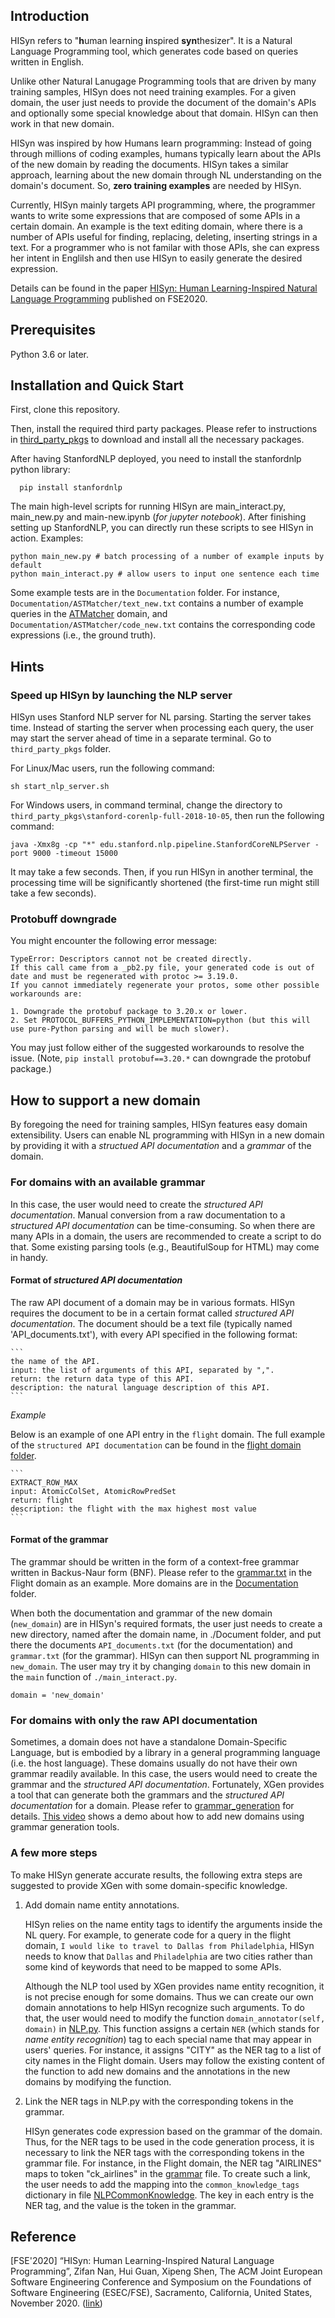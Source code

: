 ## Introduction

HISyn refers to "**h**uman learning **i**nspired **syn**thesizer". It is a Natural Language Programming tool, which generates code based on queries written in English.

Unlike other Natural Lanugage Programming tools that are driven by many training samples, HISyn does not need training examples. For a given domain, the user just needs to provide the document of the domain's APIs and optionally some special knowledge about that domain. HISyn can then work in that new domain. 

HISyn was inspired by how Humans learn programming: Instead of going through millions of coding examples, humans typically learn about the APIs of the new domain by reading the documents. HISyn takes a similar approach, learning about the new domain through NL understanding on the domain's document. So, **zero training examples** are needed by HISyn. 

Currently, HISyn mainly targets API programming, where, the programmer wants to write some expressions that are composed of some APIs in a certain domain. An example is the text editing domain, where there is a number of APIs useful for finding, replacing, deleting, inserting strings in a text. For a programmer who is not familar with those APIs, she can express her intent in Englilsh and then use HISyn to easily generate the desired expression. 

Details can be found in the paper [HISyn: Human Learning-Inspired Natural Language
Programming](https://research.csc.ncsu.edu/picture/publications/papers/FSE20-HISyn.pdf) published on FSE2020.

## Prerequisites

Python 3.6 or later.

## Installation and Quick Start

First, clone this repository. 

Then, install the required third party packages. Please refer to instructions in [third_party_pkgs](./third_party_pkgs) to download and install all the necessary packages. 

After having StanfordNLP deployed, you need to install the stanfordnlp python library:

      pip install stanfordnlp

The main high-level scripts for running HISyn are main_interact.py, main_new.py and main-new.ipynb (*for jupyter notebook*). After finishing setting up StanfordNLP, you
can directly run these scripts to see HISyn in action. Examples:

```
python main_new.py # batch processing of a number of example inputs by default
python main_interact.py # allow users to input one sentence each time
```

Some example tests are in the `Documentation` folder. For instance, `Documentation/ASTMatcher/text_new.txt` contains a 
number of example queries in the [ATMatcher](https://clang.llvm.org/docs/LibASTMatchers.html) domain, and `Documentation/ASTMatcher/code_new.txt` contains the 
corresponding code expressions (i.e., the ground truth). 

## Hints
### Speed up HISyn by launching the NLP server
HISyn uses Stanford NLP server for NL parsing. Starting the server takes time. Instead of starting the server 
when processing each query, the user may start the server ahead of time in a separate terminal. Go to 
`third_party_pkgs` folder.

For Linux/Mac users, run the following command:

```
sh start_nlp_server.sh
```

For Windows users, in command terminal, change the directory to `third_party_pkgs\stanford-corenlp-full-2018-10-05`, then 
run the following command:
```
java -Xmx8g -cp "*" edu.stanford.nlp.pipeline.StanfordCoreNLPServer -port 9000 -timeout 15000
```

It may take a few seconds. Then, if you run HISyn in another terminal, the processing time will be significantly
shortened (the first-time run might still take a few seconds). 

### Protobuff downgrade
You might encounter the following error message:
```commandline
TypeError: Descriptors cannot not be created directly.
If this call came from a _pb2.py file, your generated code is out of date and must be regenerated with protoc >= 3.19.0.
If you cannot immediately regenerate your protos, some other possible workarounds are:

1. Downgrade the protobuf package to 3.20.x or lower.
2. Set PROTOCOL_BUFFERS_PYTHON_IMPLEMENTATION=python (but this will use pure-Python parsing and will be much slower).
```
You may just follow either of the suggested workarounds to resolve the issue. 
(Note, ```pip install protobuf==3.20.*``` can downgrade the protobuf package.)

## How to support a new domain

By foregoing the need for training samples, HISyn features easy domain extensibility. Users can enable NL programming with HISyn in a new domain by providing it with a *structued API documentation* and a *grammar* of the domain. 

### For domains with an available grammar 

In this case, the user would need to create the *structured API documentation*. Manual conversion from a raw documentation to a *structured API documentation* can be time-consuming. So when there are many APIs in a domain, the users are recommended to create a script to do that. Some existing parsing tools (e.g., BeautifulSoup for HTML) may come in handy. 

#### Format of *structured API documentation*

   The raw API document of a domain may be in various formats. HISyn requires the document to be in a certain format called *structured API documentation*. The document should be a text file (typically named 'API_documents.txt'), with every API specified in the following format:

    ```
    the name of the API.
    input: the list of arguments of this API, separated by ",".
    return: the return data type of this API. 
    description: the natural language description of this API.
    ``` 

*Example*

Below is an example of one API entry in the `flight` domain. The full example of the `structured API documentation` can be found in the [flight domain folder](./Documentation/Flight/API_documents.txt).

    ```
    EXTRACT_ROW_MAX
    input: AtomicColSet, AtomicRowPredSet
    return: flight
    description: the flight with the max highest most value
    ```


#### Format of the grammar

The grammar should be written in the form of a context-free grammar written in Backus-Naur form (BNF). Please refer to the [grammar.txt](./Documentation/Flight/grammar.txt) in the Flight domain as an example. More domains are in the [Documentation](./Documentation) folder.


When both the documentation and grammar of the new domain (`new_domain`) are in HISyn's required formats, the user just needs to create a new directory, named after the domain name, in ./Document folder, and put there the documents `API_documents.txt` (for the documentation) and `grammar.txt` (for the grammar). HISyn can then support NL programming in `new_domain`. The user may try it by changing `domain` to this new domain in the `main` function of `./main_interact.py`.  

```
domain = 'new_domain'
```

### For domains with only the raw API documentation

Sometimes, a domain does not have a standalone Domain-Specific Language, but is embodied by a library in a general programming language (i.e. the host language). 
These domains usually do not have their own grammar readily available. In this case, the users would need to create the grammar and the *structured API documentation*. Fortunately, XGen provides a tool that can generate both the grammars and the *structured API documentation* for a domain. Please refer to [grammar_generation](./tools/grammar_generation) for details.
[This video](https://drive.google.com/file/d/18DlmjA9dnp0VB5efcYQ7m8SgbIKspWJG/view?usp=sharing) shows a demo about how to add new domains using grammar generation tools.

### A few more steps

To make HISyn generate accurate results, the following extra steps are suggested to provide XGen with some domain-specific knowledge.

1. Add domain name entity annotations.

    HISyn relies on the name entity tags to identify the arguments inside the NL query. For example, to generate code for a query in the flight domain, `I would like to travel to Dallas from Philadelphia`, 
    HISyn needs to know that `Dallas` and `Philadelphia` are two cities rather than some kind of keywords that need to be mapped to some APIs. 
    
    Although the NLP tool used by XGen provides name entity recognition, it is not precise enough for some domains. Thus we can create our own domain annotations to help HISyn recognize such arguments. To do that, the user would need to modify the function `domain_annotator(self, domain)` in [NLP.py](./front_end/NLP.py). This function assigns a certain `NER` (which stands for *name entity recognition*) tag to each special name that may appear in users' queries. For instance, it assigns "CITY" as the NER tag to a list of city names in the Flight domain. Users may follow the existing content of the function to add new domains and the annotations in the new domains by modifying the function.
    
2. Link the NER tags in NLP.py with the corresponding tokens in the grammar.
    
    HISyn generates code expression based on the grammar of the domain. Thus, for the NER tags to be used in the code generation process, it is necessary to link the NER tags with the corresponding tokens in the grammar file. For instance, in the Flight domain, the NER tag "AIRLINES" maps to token "ck_airlines" in the [grammar](./Documentation/Flight/grammar.txt) file. To create such a link, the user needs to add the mapping into the `common_knowledge_tags` dictionary in file [NLPCommonKnowledge](./common_knowledge/NLPCommonKnowledge.py). The key in each entry is the NER tag, and the value is the token in the grammar.

## Reference

[FSE'2020] “HISyn: Human Learning-Inspired Natural Language Programming”, Zifan Nan, Hui Guan, Xipeng Shen, The ACM Joint European Software Engineering Conference and Symposium on the Foundations of Software Engineering (ESEC/FSE), Sacramento, California, United States, November 2020. ([link](https://research.csc.ncsu.edu/picture/publications/papers/FSE20-HISyn.pdf))


